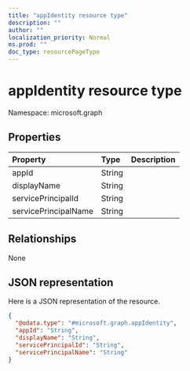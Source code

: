 ```yaml
---
title: "appIdentity resource type"
description: ""
author: ""
localization_priority: Normal
ms.prod: ""
doc_type: resourcePageType
---
```


# appIdentity resource type


Namespace: microsoft.graph



## Properties
|Property|Type|Description|
|:---|:---|:---|
|appId|String||
|displayName|String||
|servicePrincipalId|String||
|servicePrincipalName|String||

## Relationships
None

## JSON representation
Here is a JSON representation of the resource.
<!-- {
  "blockType": "resource",
  "@odata.type": "microsoft.graph.appIdentity"
}
-->
``` json
{
  "@odata.type": "#microsoft.graph.appIdentity",
  "appId": "String",
  "displayName": "String",
  "servicePrincipalId": "String",
  "servicePrincipalName": "String"
}
```

